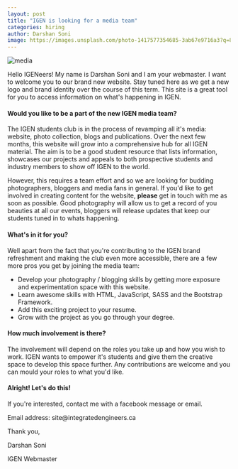 ```yaml
---
layout: post
title: "IGEN is looking for a media team"
categories: hiring
author: Darshan Soni
image: https://images.unsplash.com/photo-1417577354685-3ab67e9716a3?q=80&fm=jpg&w=600&fit=max&s=1941c278eb1c4c1edbd21330af2013d9
---
```


<img class="img-responsive" src="https://images.unsplash.com/photo-1417577354685-3ab67e9716a3?q=80&fm=jpg&w=600&fit=max&s=1941c278eb1c4c1edbd21330af2013d9" alt="media">

Hello IGENeers! My name is Darshan Soni and I am your webmaster. I want to welcome you to our brand new website. Stay tuned here as we get a new logo and brand identity over the course of this term. This site is a great tool for you to access information on what's happening in IGEN.

#### Would you like to be a part of the new IGEN media team?

The IGEN students club is in the process of revamping all it's media: website, photo collection, blogs and publications. Over the next few months, this website will grow into a comprehensive hub for all IGEN material. The aim is to be a good student resource that lists information, showcases our projects and appeals to both prospective students and industry members to show off IGEN to the world. 

However, this requires a team effort and so we are looking for budding photographers, bloggers and media fans in general. If you'd like to get involved in creating content for the website, **please** get in touch with me as soon as possible. Good photography will allow us to get a record of you beauties at all our events, bloggers will release updates that keep our students tuned in to whats happening. 

#### What's in it for you?

Well apart from the fact that you're contributing to the IGEN brand refreshment and making the club even more accessible, there are a few more pros you get by joining the media team:

* Develop your photography / blogging skills by getting more exposure and experimentation space with this website.
* Learn awesome skills with HTML, JavaScript, SASS and the Bootstrap Framework.
* Add this exciting project to your resume.
* Grow with the project as you go through your degree.

#### How much involvement is there?

The involvement will depend on the roles you take up and how you wish to work. IGEN wants to empower it's students and give them the creative space to develop this space further. Any contributions are welcome and you can mould your roles to what you'd like.

#### Alright! Let's do this!

If you're interested, contact me with a facebook message or email.

<div class="alert alert-info">
<p>Email address: site@integratedengineers.ca</p>
</div>

Thank you,

Darshan Soni

IGEN Webmaster
